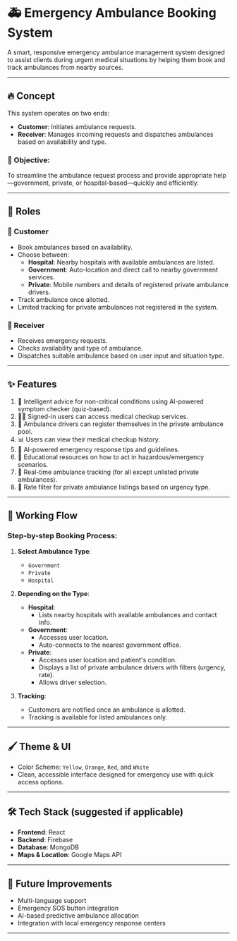 # 🚑 Emergency Ambulance Booking System

A smart, responsive emergency ambulance management system designed to assist clients during urgent medical situations by helping them book and track ambulances from nearby sources.

---

## 🔥 Concept

This system operates on two ends:
- **Customer**: Initiates ambulance requests.
- **Receiver**: Manages incoming requests and dispatches ambulances based on availability and type.

### 🎯 Objective:
To streamline the ambulance request process and provide appropriate help—government, private, or hospital-based—quickly and efficiently.

---

## 👥 Roles

### 🔸 Customer
- Book ambulances based on availability.
- Choose between:
  - **Hospital**: Nearby hospitals with available ambulances are listed.
  - **Government**: Auto-location and direct call to nearby government services.
  - **Private**: Mobile numbers and details of registered private ambulance drivers.
- Track ambulance once allotted.
- Limited tracking for private ambulances not registered in the system.

### 🔸 Receiver
- Receives emergency requests.
- Checks availability and type of ambulance.
- Dispatches suitable ambulance based on user input and situation type.

---

## ✨ Features

1. 🚨 Intelligent advice for non-critical conditions using AI-powered symptom checker (quiz-based).
2. 🧑‍⚕️ Signed-in users can access medical checkup services.
3. 🚐 Ambulance drivers can register themselves in the private ambulance pool.
4. 📊 Users can view their medical checkup history.
5. 🤖 AI-powered emergency response tips and guidelines.
6. 🧯 Educational resources on how to act in hazardous/emergency scenarios.
7. 📍 Real-time ambulance tracking (for all except unlisted private ambulances).
8. 💸 Rate filter for private ambulance listings based on urgency type.

---

## 🧪 Working Flow

### Step-by-step Booking Process:

1. **Select Ambulance Type**:
   - `Government`
   - `Private`
   - `Hospital`

2. **Depending on the Type**:
   - **Hospital**:
     - Lists nearby hospitals with available ambulances and contact info.
   - **Government**:
     - Accesses user location.
     - Auto-connects to the nearest government office.
   - **Private**:
     - Accesses user location and patient's condition.
     - Displays a list of private ambulance drivers with filters (urgency, rate).
     - Allows driver selection.

3. **Tracking**:
   - Customers are notified once an ambulance is allotted.
   - Tracking is available for listed ambulances only.

---

## 🖌️ Theme & UI

- Color Scheme: `Yellow`, `Orange`, `Red`, and `White`
- Clean, accessible interface designed for emergency use with quick access options.

---

## 🛠️ Tech Stack (suggested if applicable)
- **Frontend**: React 
- **Backend**:  Firebase
- **Database**: MongoDB
- **Maps & Location**: Google Maps API

---

## 🚀 Future Improvements
- Multi-language support
- Emergency SOS button integration
- AI-based predictive ambulance allocation
- Integration with local emergency response centers

---

